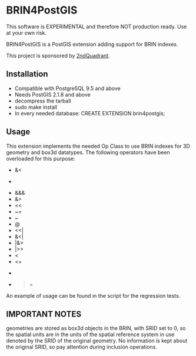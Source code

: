 BRIN4PostGIS
=======

This software is EXPERIMENTAL and therefore NOT production ready. Use at your
own risk.

BRIN4PostGIS is a PostGIS extension adding support for BRIN indexes.

This project is sponsored by [2ndQuadrant](http://www.2ndquadrant.com).

Installation
------------

- Compatible with PostgreSQL 9.5 and above
- Needs PostGIS 2.1.8 and above
- decompress the tarball
- sudo make install
- In every needed database: CREATE EXTENSION brin4postgis;

Usage
-----
This extension implements the needed Op Class to use BRIN indexes for
3D geometry and box3d datatypes. The following operators have been
overloaded for this purpose:

* &<
* >
* &&&
* &>
* <<
* ~=
* ~
* @
* <<|
* &<|
* |&>
* |>>
* <
* <=
* >
* >=

An example of usage can be found in the script for the regression tests.

IMPORTANT NOTES
---------------
geometries are stored as box3d objects in the BRIN, with SRID set to 0,
so the spatial units are in the units of the spatial reference system in
use denoted by the SRID of the original geometry. No information is kept
about the original SRID, so pay attention during inclusion operations.
